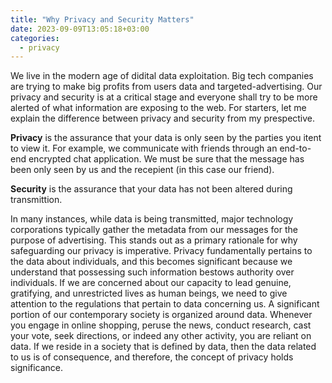 ```yaml
---
title: "Why Privacy and Security Matters"
date: 2023-09-09T13:05:18+03:00
categories:
  - privacy
---
```


We live in the modern age of didital data exploitation. Big tech companies are trying to make big profits from users data and targeted-advertising. Our privacy and security is at a critical stage and everyone shall try to be more alerted of what information are exposing to the web. For starters, let me explain the difference between privacy and security from my prespective.

<strong>Privacy</strong> is the assurance that your data is only seen by the parties you itent to view it. For example, we communicate with friends through an end-to-end encrypted  chat application. We must be sure that the message has been only seen by us and the recepient (in this case our friend).

<strong>Security</strong> is the assurance that your data has not been altered during transmittion.

In many instances, while data is being transmitted, major technology corporations typically gather the metadata from our messages for the purpose of advertising. This stands out as a primary rationale for why safeguarding our privacy is imperative. Privacy fundamentally pertains to the data about individuals, and this becomes significant because we understand that possessing such information bestows authority over individuals. If we are concerned about our capacity to lead genuine, gratifying, and unrestricted lives as human beings, we need to give attention to the regulations that pertain to data concerning us. A significant portion of our contemporary society is organized around data. Whenever you engage in online shopping, peruse the news, conduct research, cast your vote, seek directions, or indeed any other activity, you are reliant on data. If we reside in a society that is defined by data, then the data related to us is of consequence, and therefore, the concept of privacy holds significance.